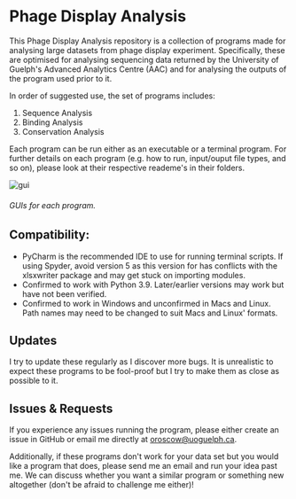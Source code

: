 # Phage Display Analysis

This Phage Display Analysis repository is a collection of programs made for analysing large datasets from phage display experiment. Specifically, these are optimised for analysing sequencing data returned by the University of Guelph's Advanced Analytics Centre (AAC) and for analysing the outputs of the program used prior to it. 

In order of suggested use, the set of programs includes:

1. Sequence Analysis
2. Binding Analysis
3. Conservation Analysis

Each program can be run either as an executable or a terminal program. For further details on each program (e.g. how to run, input/ouput file types, and so on), please look at their respective reademe's in their folders.

![gui](https://user-images.githubusercontent.com/55511532/137403048-8bcf8260-fd92-4608-b5a6-d2ffbee08f24.png)

###### GUIs for each program.

## Compatibility:
* PyCharm is the recommended IDE to use for running terminal scripts. If using Spyder, avoid version 5 as this version
for has conflicts with the xlsxwriter package and may get stuck on importing modules.
* Confirmed to work with Python 3.9. Later/earlier versions may work but have not been verified.
* Confirmed to work in Windows and unconfirmed in Macs and Linux. Path names may need to be changed to suit Macs
and Linux' formats.

## Updates

I try to update these regularly as I discover more bugs. It is unrealistic to expect these programs to be fool-proof but I try to make them as close as possible to it.

## Issues & Requests

If you experience any issues running the program, please either create an issue in GitHub or email me directly at oroscow@uoguelph.ca.

Additionally, if these programs don't work for your data set but you would like a program that does, please send me an email and run your idea past me. We can discuss whether you want a similar program or something new altogether (don't be afraid to challenge me either)!
